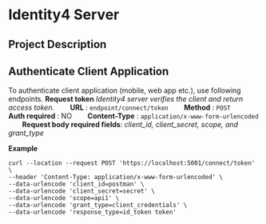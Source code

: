 # Identity4 Server 

## Project Description

## Authenticate Client Application
To authenticate client application (mobile, web app etc.), use following endpoints.
**Request token** 
_Identity4 server verifies the client and return access token._
 &nbsp;&nbsp;&nbsp;&nbsp;&nbsp;&nbsp; **URL** : `endpoint/connect/token`
  &nbsp;&nbsp;&nbsp;&nbsp;&nbsp;&nbsp; **Method** : `POST`
  &nbsp;&nbsp;&nbsp;&nbsp;&nbsp;&nbsp; **Auth required** : NO
  &nbsp;&nbsp;&nbsp;&nbsp;&nbsp;&nbsp; **Content-Type** : `application/x-www-form-urlencoded`
  &nbsp;&nbsp;&nbsp;&nbsp;&nbsp;&nbsp; **Request body required fields**: _client_id, client_secret, scope, and grant_type_  

**Example**
  ```
  curl --location --request POST 'https://localhost:5001/connect/token' \
--header 'Content-Type: application/x-www-form-urlencoded' \
--data-urlencode 'client_id=postman' \
--data-urlencode 'client_secret=secret' \
--data-urlencode 'scope=api1' \
--data-urlencode 'grant_type=client_credentials' \
--data-urlencode 'response_type=id_token token'
```